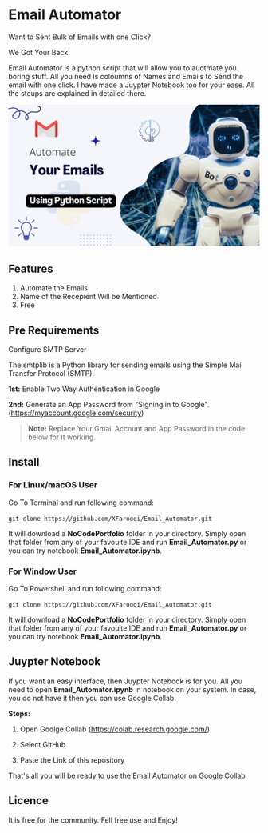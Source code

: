 # Email Automator



Want to Sent Bulk of Emails with one Click?

We Got Your Back!

Email Automator is a python script that will allow you to auotmate you boring stuff. All you need is coloumns of Names and Emails to Send the email with one click. I have made a Juypter Notebook too for your ease. All the steups are explained in detailed there. 

![Email Automator](https://github.com/XFarooqi/resources/blob/main/Images/Automate.png?raw=true)

## Features

1. Automate the Emails
2. Name of the Recepient Will be Mentioned
3. Free


## Pre Requirements
Configure SMTP Server

The smtplib is a Python library for sending emails using the Simple Mail Transfer Protocol (SMTP).

**1st:** Enable Two Way Authentication in Google

**2nd:** Generate an App Password from "Signing in to Google". (https://myaccount.google.com/security)

> **Note:** Replace Your Gmail Account and App Password in the code below for it working.


## Install

### For Linux/macOS User

Go To Terminal and run following command:

`git clone https://github.com/XFarooqi/Email_Automator.git`

It will download a **NoCodePortfolio** folder in your directory. Simply open that folder from any of your favouite IDE and run **Email_Automator.py** or you can try notebook **Email_Automator.ipynb**.

### For Window User

Go To Powershell and run following command:

`git clone https://github.com/XFarooqi/Email_Automator.git`

It will download a **NoCodePortfolio** folder in your directory. Simply open that folder from any of your favouite IDE and run **Email_Automator.py** or you can try notebook **Email_Automator.ipynb**.


## Juypter Notebook

If you want an easy interface, then Juypter Notebook is for you. All you need to open **Email_Automator.ipynb** in notebook on your system. In case, you do not have it then you can use Google Collab.

**Steps:**

1. Open Goolge Collab (https://colab.research.google.com/)

2. Select GitHub

3. Paste the Link of this repository

That's all you will be ready to use the Email Automator on Google Collab


## Licence

It is free for the community. Fell free use and Enjoy!



